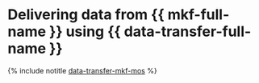 # Delivering data from {{ mkf-full-name }} using {{ data-transfer-full-name }}

{% include notitle [data-transfer-mkf-mos](../../_tutorials/dataplatform/data-transfer-mkf-mos.md) %}
